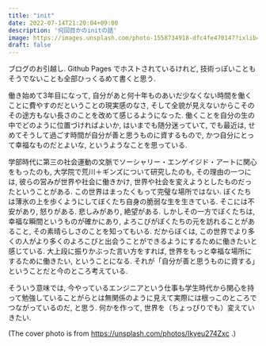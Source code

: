 ```yaml
---
title: "init"
date: 2022-07-14T21:20:04+09:00
description: '何回目かのinitの話'
image: https://images.unsplash.com/photo-1558734918-dfc4fe470147?ixlib=rb-1.2.1&ixid=MnwxMjA3fDB8MHxwaG90by1wYWdlfHx8fGVufDB8fHx8&auto=format&fit=crop&w=1470&q=80
draft: false
---
```


ブログのお引越し.  Github Pages でホストされているけれど, 技術っぽいこともそうでないことも全部ひっくるめて書くと思う. 

働き始めて3年目になって, 自分があと何十年ものあいだ少なくない時間を働くことに費やすのだということの現実感のなさ, そして全貌が見えないからこそのその途方もない長さのことを改めて感じるようになった. 働くことを自分の生の中でどのように位置づければよいか, はいまでも随分迷っていて, でも最近は, せめてそうして過ごす時間が自分が善と思うものに資するもので, かつ自分にとって幸福なものだとよいな, というようなことを思っている. 

学部時代に第三の社会運動の文脈でソーシャリー・エンゲイジド・アートに関心をもったのも, 大学院で荒川＋ギンズについて研究したのも, その理由の一つには, 彼らの営みが世界や社会に働きかけ, 世界や社会を変えようとしたものだったということがある. この世界はまったくもって完璧な場所ではない. ぼくたちは薄氷の上を歩くようにしてぼくたち自身の脆弱な生を生きている. そこには不安があり, 怒りがある. 悲しみがあり, 絶望がある. しかしその一方でぼくたちは, 幸福な瞬間というものが確かにあり, よろこびがぼくたちの元を訪れることがあること, その素晴らしさのことを知ってもいる. だからぼくは, この世界でより多くの人がより多くのよろこびと出会うことができるようにするために働きたいと感じている. 大上段に振りかぶった言い方をすれば, 世界をもっと幸福な場所にするために働きたい, ということになる. それが「自分が善と思うものに資する」ということだと今のところ考えている. 

そういう意味では, 今やっているエンジニアという仕事も学生時代から関心を持って勉強していることがらとは無関係のように見えて実際には根っこのところでつながっているのだ, と思う. 何かを作って, 世界を（ちょっぴりでも）変えていきたい. 

(The cover photo is from https://unsplash.com/photos/Ikyeu274Zxc .)